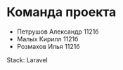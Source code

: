 # Команда проекта
* Петрушов Александр 1121б
* Малых Кирилл 1121б
* Розмахов Илья 1121б

Stack: Laravel
